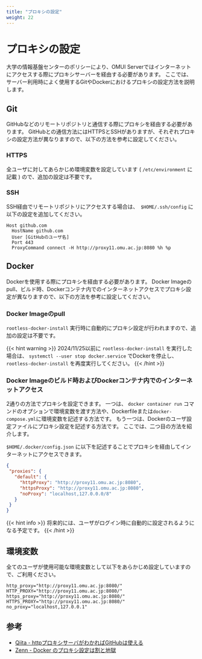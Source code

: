 ```yaml
---
title: "プロキシの設定"
weight: 22
---
```


# プロキシの設定

大学の情報基盤センターのポリシーにより、OMUI Serverではインターネットにアクセスする際にプロキシサーバーを経由する必要があります。
ここでは、サーバー利用時によく使用するGitやDockerにおけるプロキシの設定方法を説明します。

## Git

GitHubなどのリモートリポジトリと通信する際にプロキシを経由する必要があります。
GitHubとの通信方法にはHTTPSとSSHがありますが、それぞれプロキシの設定方法が異なりますので、以下の方法を参考に設定してください。

### HTTPS

全ユーザに対してあらかじめ環境変数を設定しています ( `/etc/environment` に記載 ) ので、追加の設定は不要です。

### SSH

SSH経由でリモートリポジトリにアクセスする場合は、　`$HOME/.ssh/config` に以下の設定を追加してください。

```text
Host github.com
  HostName github.com
  User [GitHubのユーザ名]
  Port 443
  ProxyCommand connect -H http://proxy11.omu.ac.jp:8080 %h %p
```

## Docker

Dockerを使用する際にプロキシを経由する必要があります。
Docker Imageのpull、ビルド時、Dockerコンテナ内でのインターネットアクセスでプロキシ設定が異なりますので、以下の方法を参考に設定してください。

### Docker Imageのpull

`rootless-docker-install` 実行時に自動的にプロキシ設定が行われますので、追加の設定は不要です。

{{< hint warning >}}
2024/11/25以前に `rootless-docker-install` を実行した場合は、 `systemctl --user stop docker.service` でDockerを停止し、 `rootless-docker-install` を再度実行してください。
{{< /hint >}}

### Docker Imageのビルド時およびDockerコンテナ内でのインターネットアクセス

2通りの方法でプロキシを設定できます。
一つは、 `docker container run` コマンドのオプションで環境変数を渡す方法や、Dockerfileまたは`docker-compose.yml`に環境変数を記述する方法です。
もう一つは、Dockerのユーザ設定ファイルにプロキシ設定を記述する方法です。
ここでは、二つ目の方法を紹介します。

`$HOME/.docker/config.json` に以下を記述することでプロキシを経由してインターネットにアクセスできます。

```json
{
 "proxies": {
   "default": {
     "httpProxy": "http://proxy11.omu.ac.jp:8080",
     "httpsProxy": "http://proxy11.omu.ac.jp:8080",
     "noProxy": "localhost,127.0.0.0/8"
   }
 }
}
```

{{< hint info >}}
将来的には、ユーザがログイン時に自動的に設定されるようになる予定です。
{{< /hint >}}

## 環境変数

全てのユーザが使用可能な環境変数として以下をあらかじめ設定していますので、ご利用ください。

```env
http_proxy="http://proxy11.omu.ac.jp:8080/"
HTTP_PROXY="http://proxy11.omu.ac.jp:8080/"
https_proxy="http://proxy11.omu.ac.jp:8080/"
HTTPS_PROXY="http://proxy11.omu.ac.jp:8080/"
no_proxy="localhost,127.0.0.1"
```

## 参考

- [Qiita - httpプロキシサーバがわかればGitHubは使える](https://qiita.com/n_slender/items/30db800aad7eb193c07e)
- [Zenn - Docker のプロキシ設定は割と地獄](https://zenn.dev/wsuzume/articles/f9935b47ce0b55)